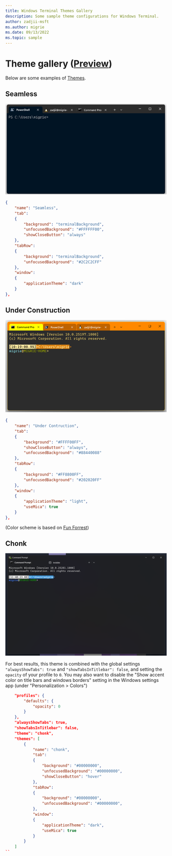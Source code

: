 ```yaml
---
title: Windows Terminal Themes Gallery
description: Some sample theme configurations for Windows Terminal.
author: zadjii-msft
ms.author: migrie
ms.date: 09/13/2022
ms.topic: sample
---
```


# Theme gallery ([Preview](https://aka.ms/terminal-preview))

Below are some examples of [Themes](./../customize-settings/themes.md).

## Seamless

![Windows Terminal Seamless Theme](./../images/seamless-theme-example.gif)

```json
{
    "name": "Seamless",
    "tab":
    {
        "background": "terminalBackground",
        "unfocusedBackground": "#FFFFFF00",
        "showCloseButton": "always"
    },
    "tabRow":
    {
        "background": "terminalBackground",
        "unfocusedBackground": "#2C2C2CFF"
    },
    "window":
    {
        "applicationTheme": "dark"
    }
},
```

## Under Construction

![Windows Terminal Under Construction Theme](./../images/Under-Construction-Theme.png)

```json
{
    "name": "Under Contruction",
    "tab":
    {
        "background": "#FFFF00FF",
        "showCloseButton": "always",
        "unfocusedBackground": "#88440088"
    },
    "tabRow":
    {
        "background": "#FF8800FF",
        "unfocusedBackground": "#202020FF"
    },
    "window":
    {
        "applicationTheme": "light",
        "useMica": true
    }
},
```

(Color scheme is based on [Fun Forrest](https://github.com/mbadolato/iTerm2-Color-Schemes/blob/master/windowsterminal/FunForrest.json))

## Chonk

![Windows Terminal Chonk Theme](./../images/Chonk-Theme.png)

For best results, this theme is combined with the global settings `"alwaysShowTabs": true` and `"showTabsInTitlebar": false`, and setting the `opacity` of your profile to `0`. You may also want to disable the "Show accent color on title bars and windows borders" setting in the Windows settings app (under "Personalization > Colors")

```json
    "profiles": {
        "defaults": {
            "opacity": 0
        }
    },
    "alwaysShowTabs": true,
    "showTabsInTitlebar": false,
    "theme": "chonk",
    "themes": [
        {
            "name": "chonk",
            "tab":
            {
                "background": "#00000000",
                "unfocusedBackground": "#00000000",
                "showCloseButton": "hover"
            },
            "tabRow":
            {
                "background": "#00000000",
                "unfocusedBackground": "#00000000",
            },
            "window":
            {
                "applicationTheme": "dark",
                "useMica": true
            }
        }
    ]
``
